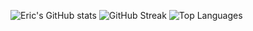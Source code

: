 ![Eric's GitHub stats](https://github-readme-stats.vercel.app/api?username=efalsken&border_radius=9.7&card_width=100&theme=merko) ![GitHub Streak](https://streak-stats.demolab.com?user=efalsken&theme=dark&border_radius=9.7&card_width=100&theme=merko) ![Top Languages](https://github-readme-stats.vercel.app/api/top-langs/?username=efalsken&layout=compact&border_radius=9.7&theme=merko)
